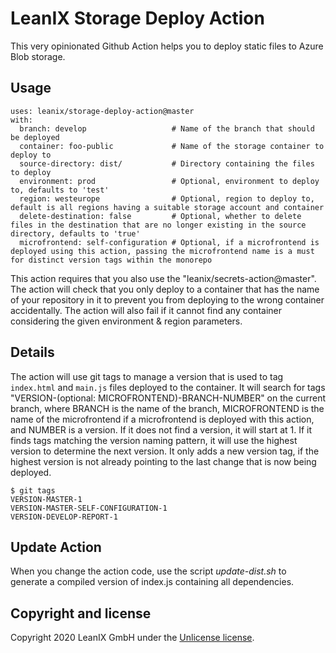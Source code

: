 # LeanIX Storage Deploy Action

This very opinionated Github Action helps you to deploy static files to Azure Blob storage.

## Usage

```
uses: leanix/storage-deploy-action@master
with:
  branch: develop                   # Name of the branch that should be deployed
  container: foo-public             # Name of the storage container to deploy to
  source-directory: dist/           # Directory containing the files to deploy
  environment: prod                 # Optional, environment to deploy to, defaults to 'test'
  region: westeurope                # Optional, region to deploy to, default is all regions having a suitable storage account and container
  delete-destination: false         # Optional, whether to delete files in the destination that are no longer existing in the source directory, defaults to 'true'
  microfrontend: self-configuration # Optional, if a microfrontend is deployed using this action, passing the microfrontend name is a must for distinct version tags within the monorepo
```

This action requires that you also use the "leanix/secrets-action@master".
The action will check that you only deploy to a container that has the name of your repository in it to prevent you from deploying to the wrong container accidentally.
The action will also fail if it cannot find any container considering the given environment & region parameters.

## Details
The action will use git tags to manage a version that is used to tag `index.html` and `main.js` files deployed to the container.
It will search for tags "VERSION-(optional: MICROFRONTEND)-BRANCH-NUMBER" on the current branch, where BRANCH is the name of the branch,
MICROFRONTEND is the name of the microfrontend if a microfrontend is deployed with this action, and NUMBER is a version. If it does not
find a version, it will start at 1. If it finds tags matching the version naming pattern, it will use the highest version to determine the
next version. It only adds a new version tag, if the highest version is not already pointing to the last change that is now being deployed.

```
$ git tags
VERSION-MASTER-1
VERSION-MASTER-SELF-CONFIGURATION-1
VERSION-DEVELOP-REPORT-1
```

## Update Action

When you change the action code, use the script *update-dist.sh* to generate a compiled version of index.js containing all dependencies.

## Copyright and license

Copyright 2020 LeanIX GmbH under the [Unlicense license](LICENSE).
